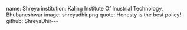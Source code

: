 name: Shreya 
institution: Kaling Institute Of Inustrial Technology, Bhubaneshwar
image: shreyadhir.png 
quote:  Honesty is the best policy!
github: ShreyaDhir---
